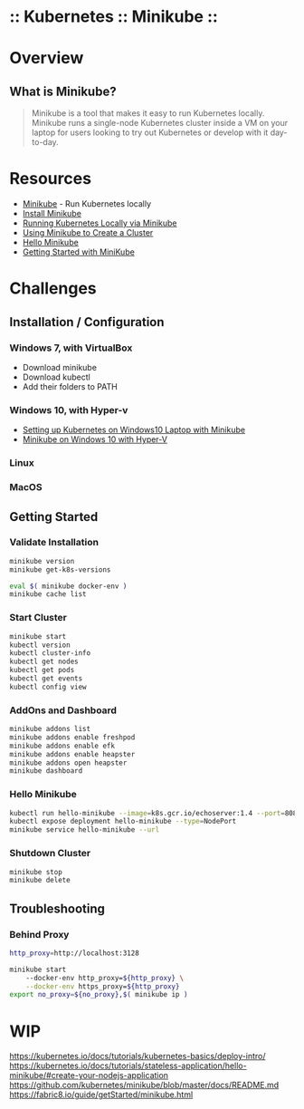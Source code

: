 :: Kubernetes :: Minikube ::
============================

# Overview

## What is Minikube?

> Minikube is a tool that makes it easy to run Kubernetes locally. Minikube runs a single-node Kubernetes cluster inside a VM on your laptop for users looking to try out Kubernetes or develop with it day-to-day.

# Resources

- [Minikube](https://github.com/kubernetes/minikube) - Run Kubernetes locally
- [Install Minikube](https://kubernetes.io/docs/tasks/tools/install-minikube/)
- [Running Kubernetes Locally via Minikube](https://kubernetes.io/docs/getting-started-guides/minikube/)
- [Using Minikube to Create a Cluster](https://kubernetes.io/docs/tutorials/kubernetes-basics/cluster-intro/)
- [Hello Minikube](https://kubernetes.io/docs/tutorials/stateless-application/hello-minikube/)
- [Getting Started with MiniKube](https://fabric8.io/guide/getStarted/minikube.html)

# Challenges

## Installation / Configuration

### Windows 7, with VirtualBox

- Download minikube
- Download kubectl
- Add their folders to PATH

### Windows 10, with Hyper-v

- [Setting up Kubernetes on Windows10 Laptop with Minikube](https://blogs.msdn.microsoft.com/wasimbloch/2017/01/23/setting-up-kubernetes-on-windows10-laptop-with-minikube/)
- [Minikube on Windows 10 with Hyper-V](https://medium.com/@JockDaRock/minikube-on-windows-10-with-hyper-v-6ef0f4dc158c)

### Linux

### MacOS

## Getting Started

### Validate Installation

```bash
minikube version
minikube get-k8s-versions

eval $( minikube docker-env )
minikube cache list
```

### Start Cluster

```bash
minikube start
kubectl version
kubectl cluster-info
kubectl get nodes
kubectl get pods
kubectl get events
kubectl config view
```

### AddOns and Dashboard

```bash
minikube addons list
minikube addons enable freshpod
minikube addons enable efk
minikube addons enable heapster
minikube addons open heapster
minikube dashboard
```

### Hello Minikube

```bash
kubectl run hello-minikube --image=k8s.gcr.io/echoserver:1.4 --port=8080
kubectl expose deployment hello-minikube --type=NodePort
minikube service hello-minikube --url
```

### Shutdown Cluster

```bash
minikube stop
minikube delete
```

## Troubleshooting

### Behind Proxy

```bash
http_proxy=http://localhost:3128

minikube start 
    --docker-env http_proxy=${http_proxy} \
    --docker-env https_proxy=${http_proxy}
export no_proxy=${no_proxy},$( minikube ip )                 
```

# WIP

https://kubernetes.io/docs/tutorials/kubernetes-basics/deploy-intro/
https://kubernetes.io/docs/tutorials/stateless-application/hello-minikube/#create-your-nodejs-application
https://github.com/kubernetes/minikube/blob/master/docs/README.md
https://fabric8.io/guide/getStarted/minikube.html

